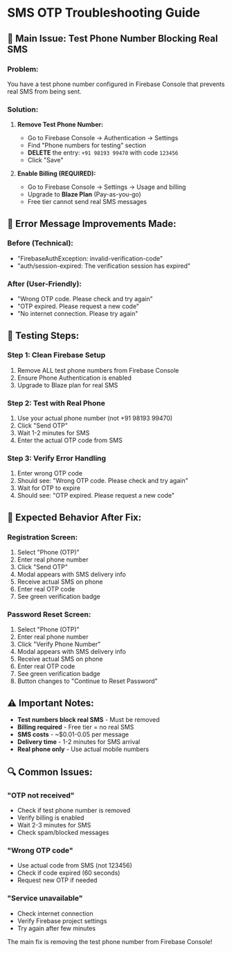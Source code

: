 # SMS OTP Troubleshooting Guide

## 🚨 **Main Issue: Test Phone Number Blocking Real SMS**

### **Problem:**
You have a test phone number configured in Firebase Console that prevents real SMS from being sent.

### **Solution:**
1. **Remove Test Phone Number:**
   - Go to Firebase Console → Authentication → Settings
   - Find "Phone numbers for testing" section
   - **DELETE** the entry: `+91 98193 99470` with code `123456`
   - Click "Save"

2. **Enable Billing (REQUIRED):**
   - Go to Firebase Console → Settings → Usage and billing
   - Upgrade to **Blaze Plan** (Pay-as-you-go)
   - Free tier cannot send real SMS messages

## 🔧 **Error Message Improvements Made:**

### **Before (Technical):**
- "FirebaseAuthException: invalid-verification-code"
- "auth/session-expired: The verification session has expired"

### **After (User-Friendly):**
- "Wrong OTP code. Please check and try again"
- "OTP expired. Please request a new code"
- "No internet connection. Please try again"

## 📱 **Testing Steps:**

### **Step 1: Clean Firebase Setup**
1. Remove ALL test phone numbers from Firebase Console
2. Ensure Phone Authentication is enabled
3. Upgrade to Blaze plan for real SMS

### **Step 2: Test with Real Phone**
1. Use your actual phone number (not +91 98193 99470)
2. Click "Send OTP"
3. Wait 1-2 minutes for SMS
4. Enter the actual OTP code from SMS

### **Step 3: Verify Error Handling**
1. Enter wrong OTP code
2. Should see: "Wrong OTP code. Please check and try again"
3. Wait for OTP to expire
4. Should see: "OTP expired. Please request a new code"

## 🎯 **Expected Behavior After Fix:**

### **Registration Screen:**
1. Select "Phone (OTP)"
2. Enter real phone number
3. Click "Send OTP"
4. Modal appears with SMS delivery info
5. Receive actual SMS on phone
6. Enter real OTP code
7. See green verification badge

### **Password Reset Screen:**
1. Select "Phone (OTP)"
2. Enter real phone number
3. Click "Verify Phone Number"
4. Modal appears with SMS delivery info
5. Receive actual SMS on phone
6. Enter real OTP code
7. See green verification badge
8. Button changes to "Continue to Reset Password"

## ⚠️ **Important Notes:**

- **Test numbers block real SMS** - Must be removed
- **Billing required** - Free tier = no real SMS
- **SMS costs** - ~$0.01-0.05 per message
- **Delivery time** - 1-2 minutes for SMS arrival
- **Real phone only** - Use actual mobile numbers

## 🔍 **Common Issues:**

### **"OTP not received"**
- Check if test phone number is removed
- Verify billing is enabled
- Wait 2-3 minutes for SMS
- Check spam/blocked messages

### **"Wrong OTP code"**
- Use actual code from SMS (not 123456)
- Check if code expired (60 seconds)
- Request new OTP if needed

### **"Service unavailable"**
- Check internet connection
- Verify Firebase project settings
- Try again after few minutes

The main fix is removing the test phone number from Firebase Console!